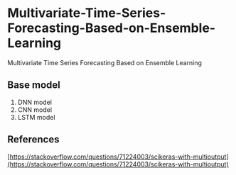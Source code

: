 # Multivariate-Time-Series-Forecasting-Based-on-Ensemble-Learning
Multivariate Time Series Forecasting Based on Ensemble Learning

## Base model
1. DNN model
2. CNN model
3. LSTM model

## References
[https://stackoverflow.com/questions/71224003/scikeras-with-multioutput](https://stackoverflow.com/questions/71224003/scikeras-with-multioutput)

